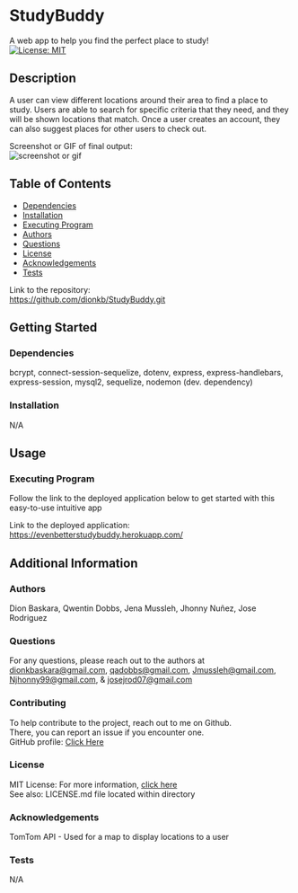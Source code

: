 # StudyBuddy

  A web app to help you find the perfect place to study!  
  [![License: MIT](https://img.shields.io/badge/License-MIT-yellow.svg)](https://opensource.org/licenses/MIT)

  ## Description

  A user can view different locations around their area to find a place to study. Users are able to search for specific criteria that they need, and they will be shown locations that match. Once a user creates an account, they can also suggest places for other users to check out.

  Screenshot or GIF of final output:  
 ![screenshot or gif](assets/Screenshot.jpg)

  ## Table of Contents
  * [Dependencies](#dependencies)
  * [Installation](#installation)
  * [Executing Program](#execution)
  * [Authors](#authors)
  * [Questions](#questions)
  * [License](#license)
  * [Acknowledgements](#acknowledgements)
  * [Tests](#tests)

  Link to the repository:  
  https://github.com/dionkb/StudyBuddy.git

  ## Getting Started

  ### Dependencies
  bcrypt, connect-session-sequelize, dotenv, express, express-handlebars, express-session, mysql2, sequelize, nodemon (dev. dependency)

  ### Installation
  N/A

  ## Usage

  ### Executing Program
  Follow the link to the deployed application below to get started with this easy-to-use intuitive app
  
  Link to the deployed application:  
  https://evenbetterstudybuddy.herokuapp.com/

  ## Additional Information

  ### Authors
  Dion Baskara, Qwentin Dobbs, Jena Mussleh, Jhonny Nuñez, Jose Rodriguez

  ### Questions
  For any questions, please reach out to the authors at dionkbaskara@gmail.com, qadobbs@gmail.com, Jmussleh@gmail.com, Njhonny99@gmail.com, & josejrod07@gmail.com

  ### Contributing
  To help contribute to the project, reach out to me on Github.  
  There, you can report an issue if you encounter one.  
  GitHub profile: <a href="https://github.com/dionkb">Click Here</a>

  ### License  
  MIT License: For more information,  <a href="https://opensource.org/license/mit/">click here</a>  
  See also: LICENSE.md file located within directory 

  ### Acknowledgements
  TomTom API - Used for a map to display locations to a user

  ### Tests
  N/A
  